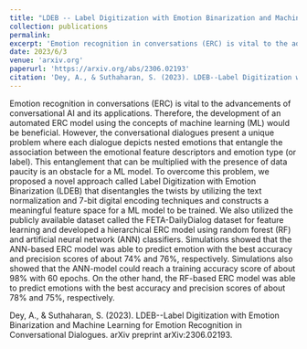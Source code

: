 ```yaml
---
title: "LDEB -- Label Digitization with Emotion Binarization and Machine Learning for Emotion Recognition in Conversational Dialogues"
collection: publications
permalink: 
excerpt: 'Emotion recognition in conversations (ERC) is vital to the advancements of conversational AI and its applications. Therefore, the development of an automated ERC model using the concepts of machine learning (ML) would be beneficial. However, the conversational dialogues present a unique problem where each dialogue depicts nested emotions that entangle the association between the emotional feature descriptors and emotion type (or label). This entanglement that can be multiplied with the presence of data paucity is an obstacle for a ML model. To overcome this problem, we proposed a novel approach called Label Digitization with Emotion Binarization (LDEB) that disentangles the twists by utilizing the text normalization and 7-bit digital encoding techniques and constructs a meaningful feature space for a ML model to be trained. We also utilized the publicly available dataset called the FETA-DailyDialog dataset for feature learning and developed a hierarchical ERC model using random forest (RF) and artificial neural network (ANN) classifiers. Simulations showed that the ANN-based ERC model was able to predict emotion with the best accuracy and precision scores of about 74% and 76%, respectively. Simulations also showed that the ANN-model could reach a training accuracy score of about 98% with 60 epochs. On the other hand, the RF-based ERC model was able to predict emotions with the best accuracy and precision scores of about 78% and 75%, respectively.'
date: 2023/6/3
venue: 'arxiv.org'
paperurl: 'https://arxiv.org/abs/2306.02193'
citation: 'Dey, A., & Suthaharan, S. (2023). LDEB--Label Digitization with Emotion Binarization and Machine Learning for Emotion Recognition in Conversational Dialogues. arXiv preprint arXiv:2306.02193.'
---
```

Emotion recognition in conversations (ERC) is vital to the advancements of conversational AI and its applications. Therefore, the development of an automated ERC model using the concepts of machine learning (ML) would be beneficial. However, the conversational dialogues present a unique problem where each dialogue depicts nested emotions that entangle the association between the emotional feature descriptors and emotion type (or label). This entanglement that can be multiplied with the presence of data paucity is an obstacle for a ML model. To overcome this problem, we proposed a novel approach called Label Digitization with Emotion Binarization (LDEB) that disentangles the twists by utilizing the text normalization and 7-bit digital encoding techniques and constructs a meaningful feature space for a ML model to be trained. We also utilized the publicly available dataset called the FETA-DailyDialog dataset for feature learning and developed a hierarchical ERC model using random forest (RF) and artificial neural network (ANN) classifiers. Simulations showed that the ANN-based ERC model was able to predict emotion with the best accuracy and precision scores of about 74% and 76%, respectively. Simulations also showed that the ANN-model could reach a training accuracy score of about 98% with 60 epochs. On the other hand, the RF-based ERC model was able to predict emotions with the best accuracy and precision scores of about 78% and 75%, respectively.

Dey, A., & Suthaharan, S. (2023). LDEB--Label Digitization with Emotion Binarization and Machine Learning for Emotion Recognition in Conversational Dialogues. arXiv preprint arXiv:2306.02193.